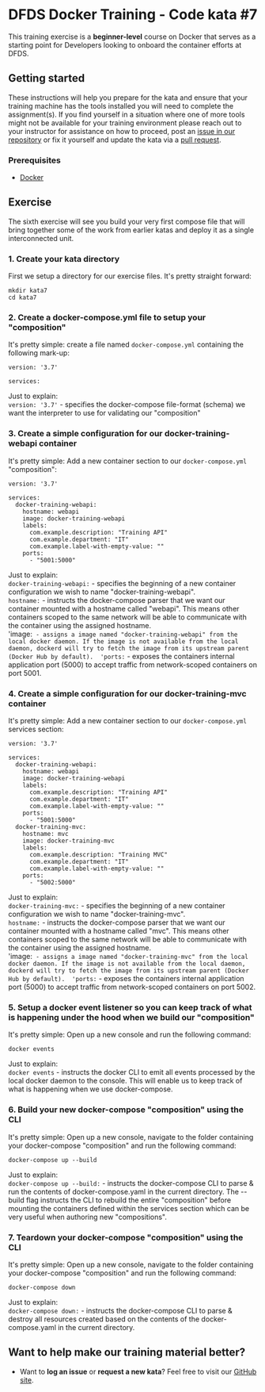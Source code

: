DFDS Docker Training - Code kata #7
======================================

This training exercise is a **beginner-level** course on Docker that serves as a starting point for Developers looking to onboard the container efforts at DFDS. 

## Getting started
These instructions will help you prepare for the kata and ensure that your training machine has the tools installed you will need to complete the assignment(s). If you find yourself in a situation where one of more tools might not be available for your training environment please reach out to your instructor for assistance on how to proceed, post an [issue in our repository](https://github.com/dfds/dojo/issues) or fix it yourself and update the kata via a [pull request](https://github.com/dfds/dojo/pulls).

### Prerequisites
* [Docker](https://www.docker.com/get-started)

## Exercise
The sixth exercise will see you build your very first compose file that will bring together some of the work from earlier katas and deploy it as a single interconnected unit. 

### 1. Create your kata directory
First we setup a directory for our exercise files. It's pretty straight forward:

```
mkdir kata7
cd kata7
```

### 2. Create a docker-compose.yml file to setup your "composition"
It's pretty simple: create a file named `docker-compose.yml` containing the following mark-up:

```
version: '3.7'

services:
```

Just to explain: <br/>
`version: '3.7'` - specifies the docker-compose file-format (schema) we want the interpreter to use for validating our "composition" <br/>

### 3. Create a simple configuration for our docker-training-webapi container
It's pretty simple: Add a new container section to our `docker-compose.yml` "composition":

```
version: '3.7'

services:
  docker-training-webapi:
    hostname: webapi
    image: docker-training-webapi
    labels:
      com.example.description: "Training API"
      com.example.department: "IT"
      com.example.label-with-empty-value: ""
    ports:
      - "5001:5000"
```

Just to explain: <br/>
`docker-training-webapi:` - specifies the beginning of a new container configuration we wish to name "docker-training-webapi". <br/>
`hostname:` - instructs the docker-compose parser that we want our container mounted with a hostname called "webapi". This means other containers scoped to the same network will be able to communicate with the container using the assigned hostname. <br/>
'image:` - assigns a image named "docker-training-webapi" from the local docker daemon. If the image is not available from the local daemon, dockerd will try to fetch the image from its upstream parent (Docker Hub by default). 
'ports:` - exposes the containers internal application port (5000) to accept traffic from network-scoped containers on port 5001.

### 4. Create a simple configuration for our docker-training-mvc container
It's pretty simple: Add a new container section to our `docker-compose.yml` services section:

```
version: '3.7'

services:
  docker-training-webapi:
    hostname: webapi
    image: docker-training-webapi
    labels:
      com.example.description: "Training API"
      com.example.department: "IT"
      com.example.label-with-empty-value: ""
    ports:
      - "5001:5000"
  docker-training-mvc:
    hostname: mvc
    image: docker-training-mvc
    labels:
      com.example.description: "Training MVC"
      com.example.department: "IT"
      com.example.label-with-empty-value: ""
    ports:
      - "5002:5000"
```

Just to explain: <br/>
`docker-training-mvc:` - specifies the beginning of a new container configuration we wish to name "docker-training-mvc". <br/>
`hostname:` - instructs the docker-compose parser that we want our container mounted with a hostname called "mvc". This means other containers scoped to the same network will be able to communicate with the container using the assigned hostname. <br/>
'image:` - assigns a image named "docker-training-mvc" from the local docker daemon. If the image is not available from the local daemon, dockerd will try to fetch the image from its upstream parent (Docker Hub by default). 
'ports:` - exposes the containers internal application port (5000) to accept traffic from network-scoped containers on port 5002.

### 5. Setup a docker event listener so you can keep track of what is happening under the hood when we build our "composition"
It's pretty simple: Open up a new console and run the following command:

`docker events`<br/>

Just to explain: <br/>
`docker events` - instructs the docker CLI to emit all events processed by the local docker daemon to the console. This will enable us to keep track of what is happening when we use docker-compose.<br/>

### 6. Build your new docker-compose "composition" using the CLI
It's pretty simple: Open up a new console, navigate to the folder containing your docker-compose "composition" and run the following command:

`docker-compose up --build`<br/>

Just to explain: <br/>
`docker-compose up --build:` - instructs the docker-compose CLI to parse & run the contents of docker-compose.yaml in the current directory. The --build flag instructs the CLI to rebuild the entire "composition" before mounting the containers defined within the services section which can be very useful when authoring new "compositions".<br/>

### 7. Teardown your docker-compose "composition" using the CLI
It's pretty simple: Open up a new console, navigate to the folder containing your docker-compose "composition" and run the following command:

`docker-compose down`<br/>

Just to explain: <br/>
`docker-compose down:` - instructs the docker-compose CLI to parse & destroy all resources created based on the contents of the docker-compose.yaml in the current directory.

## Want to help make our training material better?
 * Want to **log an issue** or **request a new kata**? Feel free to visit our [GitHub site](https://github.com/dfds/dojo/issues).
 